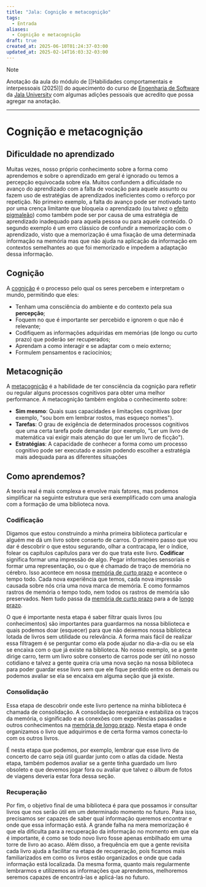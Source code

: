 ```yaml
---
title: "Jala: Cognição e metacognição"
tags:
  - Entrada
aliases:
  - Cognição e metacognição
draft: true
created_at: 2025-06-10T01:24:37-03:00
updated_at: 2025-02-14T16:03:32-03:00
---
```


> [!note]
> Anotação da aula do módulo de [[Habilidades comportamentais e interpessoais (2025)]] do aquecimento do  curso de [Engenharia de Software](../../../05/07/entrada/Jala_University-Engenharia_de_Software.md) da [Jala University](../../../05/07/entrada/Jala%20University.md) com algumas adições pessoais que acredito que possa agregar na anotação.

---

# Cognição e metacognição
## Dificuldade no aprendizado
Muitas vezes, nosso próprio conhecimento sobre a forma como aprendemos e sobre o aprendizado em geral é ignorado ou temos a percepção equivocada sobre ela. Muitos confundem a dificuldade no avanço do aprendizado com a falta de vocação para aquele assunto ou fazem uso de estratégias de aprendizados ineficientes como o reforço por repetição. No primeiro exemplo, a falta do avanço pode ser motivado tanto por uma crença limitante que bloqueia o aprendizado (ou talvez o [efeito pigmaleão](../atomo/Efeito_pigmaleao.md)) como também pode ser por causa de uma estratégia de aprendizado inadequado para aquela pessoa ou para aquele conteúdo. O segundo exemplo é um erro clássico de confundir a memorização com o aprendizado, visto que a memorização é uma fixação de uma determinada informação na memória mas que não ajuda na aplicação da informação em contextos semelhantes ao que foi memorizado e impedem a adaptação dessa informação.

## Cognição
A [cognição](../../17/atomo/Cognicao.md) é o processo pelo qual os seres percebem e interpretam o mundo, permitindo que eles: 
 - Tenham uma consciência do ambiente e do contexto pela sua **percepção**;
 - Foquem no que é importante ser percebido e ignorem o que não é relevante;
 - Codifiquem as informações adquiridas em memórias (de longo ou curto prazo) que poderão ser recuperados;
 - Aprendam a como interagir e se adaptar com o meio externo;
 - Formulem pensamentos e raciocínios;

## Metacognição
A [metacognição](../../../../../../Metacognicao.md) é a habilidade de ter consciência da cognição para refletir ou regular alguns processos cognitivos para obter uma melhor performance. A metacognição também engloba o conhecimento sobre:
 - **Sim mesmo**: Quais suas capacidades e limitações cognitivas (por exemplo, "sou bom em lembrar rostos, mas esqueço nomes").
 - **Tarefas**: O grau de exigência de determinados processos cognitivos que uma certa tarefa pode demandar (por exemplo, "Ler um livro de matemática vai exigir mais atenção do que ler um livro de ficção").
 - **Estratégias**: A capacidade de conhecer a forma como um processo cognitivo pode ser executado e assim podendo escolher a estratégia mais adequada para as diferentes situações

## Como aprendemos?
A teoria real é mais complexa e envolve mais fatores, mas podemos simplificar na seguinte estrutura que será exemplificado com uma analogia com a formação de uma biblioteca nova. 

### Codificação
Digamos que estou construindo a minha primeira biblioteca particular e alguém me dá um livro sobre conserto de carros. O primeiro passo que vou dar é descobrir o que estou segurando, olhar a contracapa, ler o índice, folear os capítulos capítulos para ver do que trata este livro. **Codificar** significa formar uma impressão de algo. Pegar informações sensoriais e formar uma representação, ou o que é chamado de traço de memória no cérebro. Isso acontece em nossa [memória de curto prazo](content/notas/2024/07/12/atomo/Memoria_de_curto_prazo.md) e acontece o tempo todo. Cada nova experiência que temos, cada nova impressão causada sobre nós cria uma nova marca de memória. E como formamos rastros de memória o tempo todo, nem todos os rastros de memória são preservados. Nem tudo passa da [memória de curto prazo](content/notas/2024/07/12/atomo/Memoria_de_curto_prazo.md) para a de [longo prazo](content/notas/2024/07/08/atomo/Memoria_de_longo_prazo.md).

O que é importante nesta etapa é saber filtrar quais livros (ou conhecimentos) são importantes para guardarmos na nossa biblioteca e quais podemos doar (esquecer) para que não deixemos nossa biblioteca lotada de livros sem utilidade ou relevância. A forma mais fácil de realizar essa filtragem é se perguntar como ela pode ajudar no dia-a-dia ou se ela se encaixa com o que já existe na biblioteca. No nosso exemplo, se a gente dirige carro, term um livro sobre conserto de carros pode ser útil no nosso cotidiano e talvez a gente queira cria uma nova seção na nossa biblioteca para poder guardar esse livro sem que ele fique perdido entre os demais ou podemos avaliar se ela se encaixa em alguma seção que já existe.

### Consolidação
Essa etapa de descobrir onde este livro pertence na minha biblioteca é chamada de consolidação. A consolidação reorganiza e estabiliza os traços da memória, o significado e as conexões com experiências passadas e outros conhecimentos na [memória de longo prazo](content/notas/2024/07/08/atomo/Memoria_de_longo_prazo.md). Nesta etapa é onde organizamos o livro que adquirimos e de certa forma vamos conecta-lo com os outros livros.

É nesta etapa que podemos, por exemplo, lembrar que esse livro de concerto de carro seja útil guardar junto com o atlas da cidade. Nesta etapa, também podemos avaliar se a gente tinha guardado um livro obsoleto e que devemos jogar fora ou avaliar que talvez o álbum de fotos de viagens deveria estar fora dessa seção.

### Recuperação
Por fim, o objetivo final de uma biblioteca é para que possamos ir consultar livros que nos serão útil em um determinado momento no futuro. Para isso, precisamos ser capazes de saber qual informação queremos encontrar e onde que essa informação está. A grande falha na mera memorização é que ela dificulta para a recuperação da informação no momento em que ela é importante, é como se todo novo livro fosse apenas embilhado em uma torre de livro ao acaso. Além disso, a frequência em que a gente revisita cada livro ajuda a facilitar na etapa de recuperação, pois ficamos mais familiarizados em como os livros estão organizados e onde que cada informação está localizada. Da mesma forma, quanto mais regularmente lembrarmos e utilizemos as informações que aprendemos, melhoremos seremos capazes de encontrá-las e aplicá-las no futuro. 




